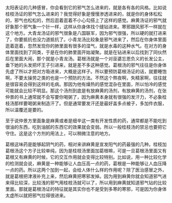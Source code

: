 太阳表证的几种感冒，你会看到它的邪气怎么进来的，就是各有各的风格。比如说桂枝汤证的邪气怎么进来的？我觉得好象是慢慢渗透进来的，就是你的身体松松的，邪气也松松的，然后逛着逛着不小心勾搭上了这样的感觉。麻黄汤证的邪气就好象那个邪气象一个针一样，这样从你身体找个缝钻进来。寒邪跟风邪不一样就在这个地方。大青龙汤证的邪气很象是八国联军，因为邪气很强，所以硬的就打进来了，你要抵抗也没力道抵抗了。小青龙汤比较象是邪气进来了，然后在你身体里面逛着逛着，忽然发现你的肺里面有很多的湿气，就是水毒的这种水气。在对方的身体里面找到了同类，于是在你的肺里面开始凝聚。就是在钻进来以后找到了同伙然后在里面大闹，那个就是小青龙汤。葛根汤就是一个对巫婆忘恩负义的长发公主，垂下她的头发把坏王子引进来，就是差不多这种感觉。葛根汤的邪气往往是你身体先虚了所以才把对方吸进来，大概是这样子。所以要预防葛根汤证的话，就要睡饱啊，不要太操劳之类的也是一个预防的方法。不然这个熬夜啊，失精家啊，往往就是很容易会得到这样的毛病。那因为他有燥热的感觉混杂在里面，所以怕冷的感觉可能就会比较不明显。那这个汤剂到底是有放麻黄的汤剂，有放麻黄的汤剂，在张仲景的书上通常就不会写要你喝粥了，因为麻黄本身就有很强的发汗力，不必象桂枝汤那样要喝粥来制造汗了。但是通常要发汗还是最好盖多点被子，多加件衣服， 所以温覆还是要的。

至于说仲景方里面象是麻黄或者是细辛这一类有开发性质的药，通常都是不能吃到很油的东西，吃到油腻的东西它的效果就会变弱。所以一般桂枝汤的禁忌也要把它守住。这是这个方剂的用法上，可以稍微注意的地方。

葛根这味药是能够起阴气的药，相对来讲麻黄是宣发阳气的药最强的几种。桂枝加葛根汤这个方子比较单纯，因为是桂枝汤里面加葛根嘛，可是一旦葛根汤里面又有葛根又有麻黄的时候，它的交互作用就会变得比较特别。比如说，用一种比较化学的检测就会说，麻黄是一种能够让人血压高一点的药，葛根是一种能够让人血压降一点的药。所以这两个加到一起，会给人体什么样的作用呢？除了医治感冒之外，就是葛根把津液补充上来，然后麻黄把寒邪发掉。因为用到麻黄你就会知道邪气进来得比较深，比较浅的邪气用桂枝汤就可以了，所以用到麻黄就知道邪气钻的比较里面。那就是葛根汤证的特征就是其实你也不是受到多寒的寒邪，可是因为你身体太虚所以就把邪气拉得很进来。
